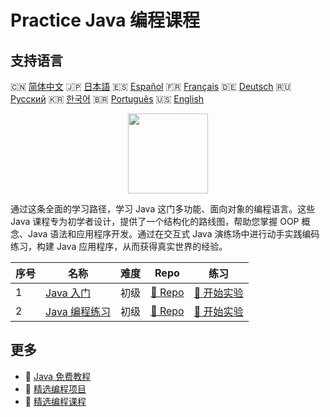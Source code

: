 # Practice Java 编程课程

## 支持语言

🇨🇳 [简体中文](README_zh.md) 🇯🇵 [日本語](README_ja.md) 🇪🇸 [Español](README_es.md) 🇫🇷 [Français](README_fr.md) 🇩🇪 [Deutsch](README_de.md) 🇷🇺 [Русский](README_ru.md) 🇰🇷 [한국어](README_ko.md) 🇧🇷 [Português](README_pt.md) 🇺🇸 [English](README.md) 

<div align="center">
<img width="128px" src="https://file.labex.io/path/vBtgM8cNsQFn.png">
</div>

通过这条全面的学习路径，学习 Java 这门多功能、面向对象的编程语言。这些 Java 课程专为初学者设计，提供了一个结构化的路线图，帮助您掌握 OOP 概念、Java 语法和应用程序开发。通过在交互式 Java 演练场中进行动手实践编码练习，构建 Java 应用程序，从而获得真实世界的经验。

|   序号 | 名称                                                        | 难度   | Repo                                                        | 练习                                                          |
|--------|-------------------------------------------------------------|--------|-------------------------------------------------------------|---------------------------------------------------------------|
|      1 | [Java 入门](https://labex.io/zh/courses/java-for-beginners) | 初级   | [🔗 Repo](https://github.com/labex-labs/java-for-beginners) | [🚀 开始实验](https://labex.io/zh/courses/java-for-beginners) |
|      2 | [Java 编程练习](https://labex.io/zh/courses/java-exercises) | 初级   | [🔗 Repo](https://github.com/labex-labs/java-exercises)     | [🚀 开始实验](https://labex.io/zh/courses/java-exercises)     |

## 更多

- 🔗 [Java 免费教程](https://github.com/labex-labs/java-free-tutorials)
- 🔗 [精选编程项目](https://github.com/labex-labs/awesome-programming-projects)
- 🔗 [精选编程课程](https://github.com/labex-labs/awesome-programming-courses)

